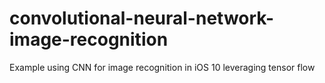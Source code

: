 # convolutional-neural-network-image-recognition
Example using CNN for image recognition in iOS 10 leveraging tensor flow

